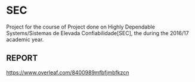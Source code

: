 # SEC
Project for the course of Project done on Highly Dependable Systems/Sistemas de Elevada Confiabilidade[SEC], the during the 2016/17 academic year.


## REPORT
https://www.overleaf.com/8400989mfbfjmbfkzcn
